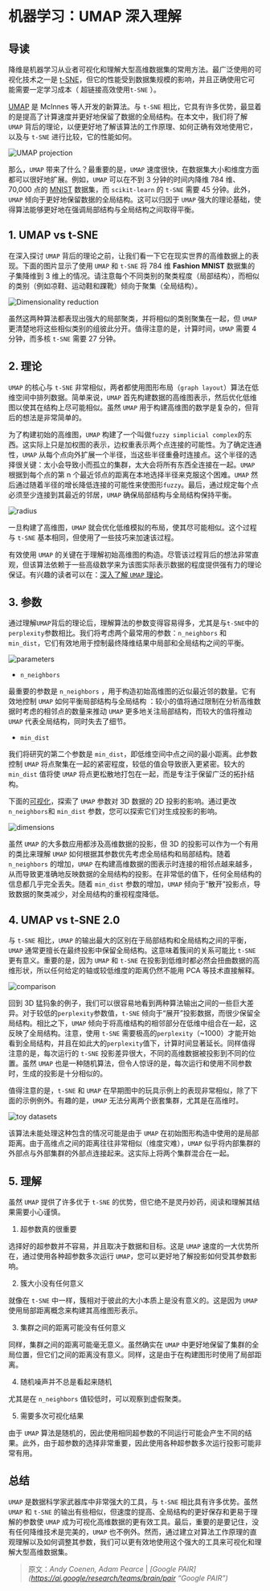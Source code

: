 # 机器学习：UMAP 深入理解



## 导读

降维是机器学习从业者可视化和理解大型高维数据集的常用方法。最广泛使用的可视化技术之一是 [t-SNE](https://lvdmaaten.github.io/tsne/ "t-SNE")，但它的性能受到数据集规模的影响，并且正确使用它可能需要一定学习成本（ 超链接高效使用`t-SNE` ）。

[UMAP](https://github.com/lmcinnes/`UMAP` "`UMAP` Github") 是 McInnes 等人开发的新算法。与 `t-SNE` 相比，它具有许多优势，最显着的是提高了计算速度并更好地保留了数据的全局结构。在本文中，我们将了解 `UMAP`  背后的理论，以便更好地了解该算法的工作原理、如何正确有效地使用它，以及与 `t-SNE` 进行比较，它的性能如何。

![UMAP projection](https://swindler-typora.oss-cn-chengdu.aliyuncs.com/typora_imgs/image-20221112133356716.png)



那么，``UMAP`` 带来了什么？最重要的是，`UMAP` 速度很快，在数据集大小和维度方面都可以很好地扩展。例如，``UMAP`` 可以在不到 3 分钟的时间内降维 784 维、70,000 点的 [MNIST](http://yann.lecun.com/exdb/mnist/ "MNIST ") 数据集，而 `scikit-learn` 的 `t-SNE` 需要 45 分钟。此外，`UMAP` 倾向于更好地保留数据的全局结构。这可以归因于 `UMAP`  强大的理论基础，使得算法能够更好地在强调局部结构与全局结构之间取得平衡。



## 1. UMAP vs t-SNE

在深入探讨 `UMAP`  背后的理论之前，让我们看一下它在现实世界的高维数据上的表现。下面的图片显示了使用 `UMAP`  和 `t-SNE` 将 784 维 **Fashion MNIST** 数据集的子集降维到 3 维上的情况。请注意每个不同类别的聚类程度（局部结构），而相似的类别（例如凉鞋、运动鞋和踝靴）倾向于聚集（全局结构）。

![Dimensionality reduction](https://swindler-typora.oss-cn-chengdu.aliyuncs.com/typora_imgs/image-20221112133919454.png)



虽然这两种算法都表现出强大的局部聚类，并将相似的类别聚集在一起，但 `UMAP` 更清楚地将这些相似类别的组彼此分开。值得注意的是，计算时间，``UMAP`` 需要 4 分钟，而多核 `t-SNE` 需要 27 分钟。



## 2. 理论

``UMAP`` 的核心与 `t-SNE` 非常相似，两者都使用图形布局（`graph layout`）算法在低维空间中排列数据。简单来说，``UMAP`` 首先构建数据的高维图表示，然后优化低维图以使其在结构上尽可能相似。虽然 `UMAP` 用于构建高维图的数学是复杂的，但背后的想法是非常简单的。

为了构建初始的高维图，``UMAP`` 构建了一个叫做`fuzzy simplicial complex`的东西。这实际上只是加权图的表示，边权重表示两个点连接的可能性。为了确定连通性，`UMAP` 从每个点向外扩展一个半径，当这些半径重叠时连接点。这个半径的选择很关键：太小会导致小而孤立的集群，太大会将所有东西全连接在一起。`UMAP` 根据到每个点的第 n 个最近邻点的距离在本地选择半径来克服这个困难。`UMAP` 然后通过随着半径的增长降低连接的可能性来使图形`fuzzy`。最后，通过规定每个点必须至少连接到其最近的邻居，``UMAP`` 确保局部结构与全局结构保持平衡。

![radius](https://swindler-typora.oss-cn-chengdu.aliyuncs.com/typora_imgs/image-20221112140821948.png)



一旦构建了高维图，`UMAP` 就会优化低维模拟的布局，使其尽可能相似。这个过程与 `t-SNE` 基本相同，但使用了一些技巧来加速该过程。

有效使用 `UMAP` 的关键在于理解初始高维图的构造。尽管该过程背后的想法非常直观，但该算法依赖于一些高级数学来为该图实际表示数据的程度提供强有力的理论保证。有兴趣的读者可以在：[深入了解 `UMAP` 理论](https://pair-code.github.io/understanding-`UMAP`/supplement.html "深入`UMAP`理论")。



## 3. 参数

通过理解`UMAP`背后的理论后，理解算法的参数变得容易得多，尤其是与`t-SNE`中的`perplexity`参数相比。我们将考虑两个最常用的参数：`n_neighbors` 和 `min_dist`，它们有效地用于控制最终降维结果中局部和全局结构之间的平衡。

![parameters](https://swindler-typora.oss-cn-chengdu.aliyuncs.com/typora_imgs/image-20221112141441210.png)

- `n_neighbors`

最重要的参数是 `n_neighbors` ，用于构造初始高维图的近似最近邻的数量。它有效地控制 `UMAP` 如何平衡局部结构与全局结构 ：较小的值将通过限制在分析高维数据时考虑的相邻点的数量来推动 `UMAP` 更多地关注局部结构，而较大的值将推动 `UMAP` 代表全局结构，同时失去了细节。

-  `min_dist`

我们将研究的第二个参数是 `min_dist`，即低维空间中点之间的最小距离。此参数控制 `UMAP` 将点聚集在一起的紧密程度，较低的值会导致嵌入更紧密。较大的 `min_dist` 值将使 `UMAP` 将点更松散地打包在一起，而是专注于保留广泛的拓扑结构。

下面的[可视化](https://homepage.univie.ac.at/noichlm94/ "Vis")，探索了 `UMAP` 参数对 3D 数据的 2D 投影的影响。通过更改 `n_neighbors`和 `min_dist` 参数，您可以探索它们对生成投影的影响。

![dimensions](https://swindler-typora.oss-cn-chengdu.aliyuncs.com/typora_imgs/image-20221112141908006.png)



虽然 `UMAP` 的大多数应用都涉及高维数据的投影，但 3D 的投影可以作为一个有用的类比来理解 `UMAP` 如何根据其参数优先考虑全局结构和局部结构。随着 `n_neighbors` 的增加，`UMAP` 在构建高维数据的图表示时连接的相邻点越来越多，从而导致更准确地反映数据的全局结构的投影。在非常低的值下，任何全局结构的信息都几乎完全丢失。随着 `min_dist` 参数的增加，`UMAP` 倾向于“散开”投影点，导致数据的聚类减少，对全局结构的重视程度降低。



## 4. UMAP vs t-SNE 2.0

与 `t-SNE` 相比，`UMAP` 的输出最大的区别在于局部结构和全局结构之间的平衡，`UMAP` 通常更擅长在最终投影中保留全局结构。这意味着簇间的关系可能比 `t-SNE` 更有意义。重要的是，因为 `UMAP` 和 `t-SNE` 在投影到低维时都必然会扭曲数据的高维形状，所以任何给定的轴或较低维度的距离仍然不能用 PCA 等技术直接解释。

![comparison](https://swindler-typora.oss-cn-chengdu.aliyuncs.com/typora_imgs/image-20221112142433971.png)



回到 3D 猛犸象的例子，我们可以很容易地看到两种算法输出之间的一些巨大差异。对于较低的`perplexity`参数值，`t-SNE` 倾向于“展开”投影数据，而很少保留全局结构。相比之下，`UMAP` 倾向于将高维结构的相邻部分在低维中组合在一起，这反映了全局结构。注意，使用 `t-SNE` 需要极高的`perplexity`（~1000）才能开始看到全局结构，并且在如此大的`perplexity`值下，计算时间显著延长。同样值得注意的是，每次运行的 `t-SNE` 投影差异很大，不同的高维数据被投影到不同的位置。虽然 `UMAP` 也是一种随机算法，但令人惊讶的是，每次运行和使用不同参数时，生成的投影是十分相似的。

值得注意的是，`t-SNE` 和 `UMAP` 在早期图中的玩具示例上的表现非常相似，除了下面的示例例外。有趣的是，`UMAP` 无法分离两个嵌套集群，尤其是在高维时。

![toy datasets](https://swindler-typora.oss-cn-chengdu.aliyuncs.com/typora_imgs/image-20221112143019138.png)



该算法未能处理这种包含的情况可能是由于 `UMAP` 在初始图形构造中使用的是局部距离。由于高维点之间的距离往往非常相似（维度灾难），`UMAP` 似乎将内部集群的外部点与外部集群的外部点连接起来。这实际上将两个集群混合在一起。



## 5. 理解

虽然 `UMAP` 提供了许多优于 `t-SNE` 的优势，但它绝不是灵丹妙药，阅读和理解其结果需要小心谨慎。

1. 超参数真的很重要

选择好的超参数并不容易，并且取决于数据和目标。这是 `UMAP` 速度的一大优势所在，通过使用各种超参数多次运行 `UMAP`，您可以更好地了解投影如何受其参数影响。

2. 簇大小没有任何意义

就像在 `t-SNE` 中一样，簇相对于彼此的大小本质上是没有意义的。这是因为 `UMAP` 使用局部距离概念来构建其高维图形表示。

3. 集群之间的距离可能没有任何意义

同样，集群之间的距离可能毫无意义。虽然确实在 `UMAP` 中更好地保留了集群的全局位置，但它们之间的距离没有意义。同样，这是由于在构建图形时使用了局部距离。

4. 随机噪声并不总是看起来随机

尤其是在 `n_neighbors` 值较低时，可以观察到虚假聚类。

5. 需要多次可视化结果

由于 `UMAP` 算法是随机的，因此使用相同超参数的不同运行可能会产生不同的结果。此外，由于超参数的选择非常重要，因此使用各种超参数多次运行投影可能非常有用。



## 总结

`UMAP` 是数据科学家武器库中非常强大的工具，与 `t-SNE` 相比具有许多优势。虽然 `UMAP` 和 `t-SNE` 的输出有些相似，但速度的提高、全局结构的更好保存和更易于理解的参数使 `UMAP` 成为可视化高维数据的更有效工具。最后，重要的是要记住，没有任何降维技术是完美的，`UMAP` 也不例外。然而，通过建立对算法工作原理的直观理解以及如何调整其参数，我们可以更有效地使用这个强大的工具来可视化和理解大型高维数据集。



> 原文：*Andy Coenen, Adam Pearce* | *[Google PAIR](https://ai.google/research/teams/brain/pair “Google PAIR”)*
